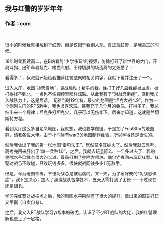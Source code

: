 ## 我与红警的岁岁年年
### 作者：com
<br>

很小的时候我就接触到了红警，但是仅限于看别人玩。真正玩红警，是我高三的时候。

18年时候我读高二，在B站看到“少学多玩”的视频，仿佛打开了新世界的大门，开局斗狗、出矿车暴坦克、嗜血点射、不停切屏的场面真的太炫酷了！

看得多了，叔叔就开始给我推荐红警战网的相关内容，我就下载并注册了一个。

进入大厅，地图“冰天雪地”，混战启动！新手的我，连打了好几盘我都被血虐，被打得找不到北，一点也不像视频里那样炫酷。从此我有了“对战恐惧症”，直到我加入战队为止，这是后话。
记得当时19年初，最火的地图是“坦克大战4.9”，作为一个刚刚入门的RTS新手，我也很喜欢玩，甚至充了几个月的会员。打得多了，我总结出来一个规律：坦克多打坦克少，几乎可以无伤拿下。后来才知道，这就是兰切斯特方程。

看到大厅这么多自定义地图，我就想，我也要学做图，于是加了FoulStar的地图群，请教各位大佬。由于小时候有war3的地图制作经验，所以学得还是很快的。

然后我做出了我的第一张地图“雷电法王”，居然莫名其妙火了。然后我就去高考，高考完回来肝出了“单一兵种1.0”，之后，我就去玩星际2。
一年多过去了，我的星际水平已经有很大的长进，最高打到了星际大师段。偶尔还会回来玩玩红警。红警对战仍不敢碰，只敢玩钱多多，很快就战网钱多多11无敌手。

但是，作为地图作者，不懂对战总是被诟病的。某一天，为了治好我的“对战恐惧症”，我下定决心，加入了黑鹰战队苦学技术，五天从零打到了团长——不过现在还是团长。

学习完红警对战技术之后，我的制图水平果然有了很大的提升，做出来的图又好玩又平衡（自卖自夸）。

之后，我又入RT战队学习yr版本的破尤，认识了不少RT战队的大佬，我的红警理解也更上了一层楼。